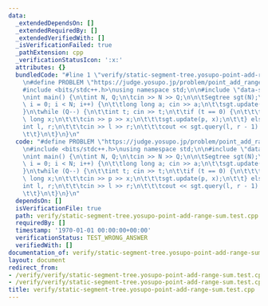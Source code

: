 ```yaml
---
data:
  _extendedDependsOn: []
  _extendedRequiredBy: []
  _extendedVerifiedWith: []
  _isVerificationFailed: true
  _pathExtension: cpp
  _verificationStatusIcon: ':x:'
  attributes: {}
  bundledCode: "#line 1 \"verify/static-segment-tree.yosupo-point-add-range-sum.test.cpp\"\
    \n#define PROBLEM \"https://judge.yosupo.jp/problem/point_add_range_sum\"\n\n\
    #include <bits/stdc++.h>\nusing namespace std;\n\n#include \"data-structure/static-segment-tree.hpp\n\
    \nint main() {\n\tint N, Q;\n\tcin >> N >> Q;\n\n\tSegtree sgt(N);\n\tfor (int\
    \ i = 0; i < N; i++) {\n\t\tlong long a; cin >> a;\n\t\tsgt.update(i, a);\n\t\
    }\n\twhile (Q--) {\n\t\tint t; cin >> t;\n\t\tif (t == 0) {\n\t\t\tint p; long\
    \ long x;\n\t\t\tcin >> p >> x;\n\t\t\tsgt.update(p, x);\n\t\t} else {\n\t\t\t\
    int l, r;\n\t\t\tcin >> l >> r;\n\t\t\tcout << sgt.query(l, r - 1) << '\\n';\n\
    \t\t}\n\t}\n}\n"
  code: "#define PROBLEM \"https://judge.yosupo.jp/problem/point_add_range_sum\"\n\
    \n#include <bits/stdc++.h>\nusing namespace std;\n\n#include \"data-structure/static-segment-tree.hpp\n\
    \nint main() {\n\tint N, Q;\n\tcin >> N >> Q;\n\n\tSegtree sgt(N);\n\tfor (int\
    \ i = 0; i < N; i++) {\n\t\tlong long a; cin >> a;\n\t\tsgt.update(i, a);\n\t\
    }\n\twhile (Q--) {\n\t\tint t; cin >> t;\n\t\tif (t == 0) {\n\t\t\tint p; long\
    \ long x;\n\t\t\tcin >> p >> x;\n\t\t\tsgt.update(p, x);\n\t\t} else {\n\t\t\t\
    int l, r;\n\t\t\tcin >> l >> r;\n\t\t\tcout << sgt.query(l, r - 1) << '\\n';\n\
    \t\t}\n\t}\n}\n"
  dependsOn: []
  isVerificationFile: true
  path: verify/static-segment-tree.yosupo-point-add-range-sum.test.cpp
  requiredBy: []
  timestamp: '1970-01-01 00:00:00+00:00'
  verificationStatus: TEST_WRONG_ANSWER
  verifiedWith: []
documentation_of: verify/static-segment-tree.yosupo-point-add-range-sum.test.cpp
layout: document
redirect_from:
- /verify/verify/static-segment-tree.yosupo-point-add-range-sum.test.cpp
- /verify/verify/static-segment-tree.yosupo-point-add-range-sum.test.cpp.html
title: verify/static-segment-tree.yosupo-point-add-range-sum.test.cpp
---
```

